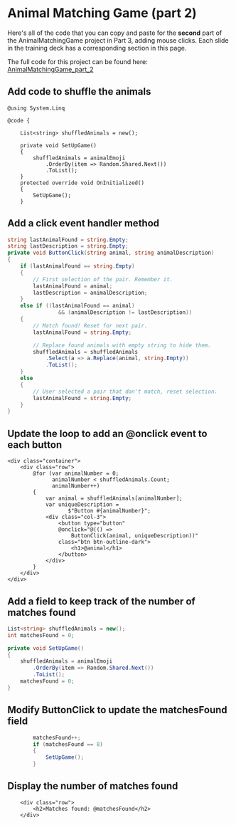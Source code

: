 # Animal Matching Game (part 2)

Here's all of the code that you can copy and paste for the **second** part of the AnimalMatchingGame project in Part 3, adding mouse clicks. Each slide in the training deck has a corresponding section in this page.

The full code for this project can be found here: [AnimalMatchingGame_part_2](https://github.com/andrewstellman/blazor-training/tree/main/Code/AnimalMatchingGame_part_2)

## Add code to shuffle the animals

```razor
@using System.Linq

@code {

    List<string> shuffledAnimals = new();

    private void SetUpGame()
    {
        shuffledAnimals = animalEmoji
            .OrderBy(item => Random.Shared.Next())
            .ToList();
    }
    protected override void OnInitialized()
    {
        SetUpGame();
    }
```

## Add a click event handler method

```c#
string lastAnimalFound = string.Empty;
string lastDescription = string.Empty;
private void ButtonClick(string animal, string animalDescription)
{
    if (lastAnimalFound == string.Empty)
    {
        // First selection of the pair. Remember it.
        lastAnimalFound = animal;
        lastDescription = animalDescription;
    }
    else if ((lastAnimalFound == animal)
                && (animalDescription != lastDescription))
    {
        // Match found! Reset for next pair.
        lastAnimalFound = string.Empty;

        // Replace found animals with empty string to hide them.
        shuffledAnimals = shuffledAnimals
            .Select(a => a.Replace(animal, string.Empty))
            .ToList();
    }
    else
    {
        // User selected a pair that don't match, reset selection.
        lastAnimalFound = string.Empty;
    }
}
```

## Update the loop to add an @onclick event to each button

```razor
<div class="container">
    <div class="row">
        @for (var animalNumber = 0; 
              animalNumber < shuffledAnimals.Count; 
              animalNumber++)
        {
            var animal = shuffledAnimals[animalNumber];
            var uniqueDescription = 
                   $"Button #{animalNumber}";
            <div class="col-3">
                <button type="button" 
                @onclick="@(() => 
                    ButtonClick(animal, uniqueDescription))"
                class="btn btn-outline-dark">
                    <h1>@animal</h1>
                </button>
            </div>
        }
    </div>
</div>
```

## Add a field to keep track of the number of matches found

```c#
List<string> shuffledAnimals = new();
int matchesFound = 0;

private void SetUpGame()
{
    shuffledAnimals = animalEmoji
        .OrderBy(item => Random.Shared.Next())
        .ToList();
    matchesFound = 0;
}
```

## Modify ButtonClick to update the matchesFound field

```c#
        matchesFound++;
        if (matchesFound == 8)
        {
            SetUpGame();
        }
```

## Display the number of matches found

```razor
    <div class="row">
        <h2>Matches found: @matchesFound</h2>
    </div>
```

